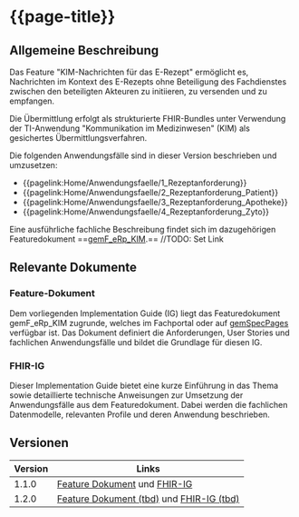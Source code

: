 # {{page-title}}

## Allgemeine Beschreibung
Das Feature "KIM-Nachrichten für das E-Rezept" ermöglicht es, Nachrichten im Kontext des E-Rezepts ohne Beteiligung des Fachdienstes zwischen den beteiligten Akteuren zu initiieren, zu versenden und zu empfangen.

Die Übermittlung erfolgt als strukturierte FHIR-Bundles unter Verwendung der TI-Anwendung "Kommunikation im Medizinwesen" (KIM) als gesichertes Übermittlungsverfahren.

Die folgenden Anwendungsfälle sind in dieser Version beschrieben und umzusetzen:
* {{pagelink:Home/Anwendungsfaelle/1_Rezeptanforderung}}
* {{pagelink:Home/Anwendungsfaelle/2_Rezeptanforderung_Patient}}
* {{pagelink:Home/Anwendungsfaelle/3_Rezeptanforderung_Apotheke}}
* {{pagelink:Home/Anwendungsfaelle/4_Rezeptanforderung_Zyto}}

Eine ausführliche fachliche Beschreibung findet sich im dazugehörigen Featuredokument ==[gemF_eRp_KIM](https://fachportal.gematik.de/schnelleinstieg/downloadcenter/feature-dokumente).== //TODO: Set Link

## Relevante Dokumente

### Feature-Dokument
Dem vorliegenden Implementation Guide (IG) liegt das Featuredokument gemF_eRp_KIM zugrunde, welches im Fachportal oder auf [gemSpecPages](https://gemspec.gematik.de/) verfügbar ist. Das Dokument definiert die Anforderungen, User Stories und fachlichen Anwendungsfälle und bildet die Grundlage für diesen IG.

### FHIR-IG
Dieser Implementation Guide bietet eine kurze Einführung in das Thema sowie detaillierte technische Anweisungen zur Umsetzung der Anwendungsfälle aus dem Featuredokument. Dabei werden die fachlichen Datenmodelle, relevanten Profile und deren Anwendung beschrieben.

## Versionen
|Version | Links |
|---|---|
|1.1.0|[Feature Dokument](https://fachportal.gematik.de/fileadmin/Fachportal/Downloadcenter/Vorabveroeffentlichungen/Medical/gemF_eRp_KIM_V1.1.0_Aend.pdf) und [FHIR-IG](https://simplifier.net/guide/erp-servicerequest-implementation-guide?version=1.1.0)|
|1.2.0|[Feature Dokument (tbd)]() und [FHIR-IG (tbd)]()|
